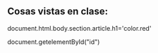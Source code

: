 ## Cosas vistas en clase:

document.html.body.section.article.h1='color.red'

document.getelementById("id")